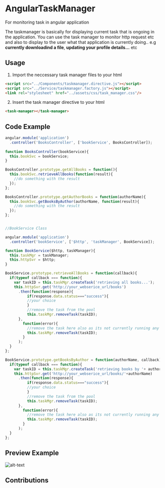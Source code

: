 # AngularTaskManager
For monitoring task in angular application

The taskmanager is basically for displaying current task
that is ongoing in the application.
You can use the task manager to monitor http request etc
and also to display to the user what that application is currently doing..
e.g **currently downloadind a file**, **updating your profile details...** etc


## Usage

1. Import the neccessary task manager files to your html
  ```html
  <script src="../Components/taskmanager.directive.js"></script>
  <script src="../Service/taskmanager.factory.js"></script>
  <link rel="stylesheet" href="../assets/css/task_manager.css"/>
  ````
  
2.  Insert the task manager directive to your html
  ```html
  <task-manager></task-manager>
  ````

## Code Example

```javascript
angular.module('application')
  .controller('BooksController', ['bookService', BooksController]);
  
function BooksController(bookService){
  this.bookSvc = bookService;
}

BooksController.prototype.getAllBooks = function(){
  this.bookSvc.retrieveAllBooks(function(result){
    //do something with the result
  });
};

BooksController.prototype.getAuthorBooks = function(authorName){
  this.bookSvc.getBooksByAuthor(authorName, function(result){
    //do something with the result
  });
};


//BookService Class

angular.module('application')
  .controller('bookService', ['$http', 'taskManager', BookService]);

function BookService($http, taskManager){
  this.taskMgr = taskManager;
  this.httpSvr = $http;
}

BookService.prototype.retrieveAllBooks = function(callback){
  if(typeof callback === function){
    var taskID = this.taskMgr.createTask('retrieving all books...');
    this.httpSvr.get('http://your_webserice_url/books') 
      .then(function(response){
          if(response.data.status==="success"){
          //your choice
          }
          //remove the task from the pool
          this.taskMgr.removeTask(taskID);
      },
        function(error){
          //remove the task here also as its not currently running any more
          this.taskMgr.removeTask(taskID);
        }
      );
  }
};

BookService.prototype.getBooksByAuthor = function(authorName, callback){
  if(typeof callback === function){
    var taskID = this.taskMgr.createTask('retrieving books by '+ authorName+ '');
    this.httpSvr.get('http://your_webserice_url/books/'+authorName) 
      .then(function(response){
          if(response.data.status==="success"){
          //your choice
          }
          //remove the task from the pool
          this.taskMgr.removeTask(taskID);
      },
        function(error){
          //remove the task here also as its not currently running any more
          this.taskMgr.removeTask(taskID);
        }
      );
  }
};
````

## Preview Example

![alt-text]( https://github.com/donpaul120/AngularTaskManager/blob/master/src/assets/images/angula_task_mgr_ex.png "Example" )

## Contributions

